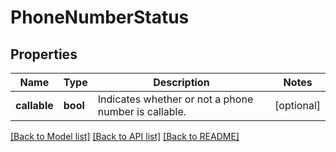 # PhoneNumberStatus

## Properties
Name | Type | Description | Notes
------------ | ------------- | ------------- | -------------
**callable** | **bool** | Indicates whether or not a phone number is callable. | [optional] 

[[Back to Model list]](../README.md#documentation-for-models) [[Back to API list]](../README.md#documentation-for-api-endpoints) [[Back to README]](../README.md)


